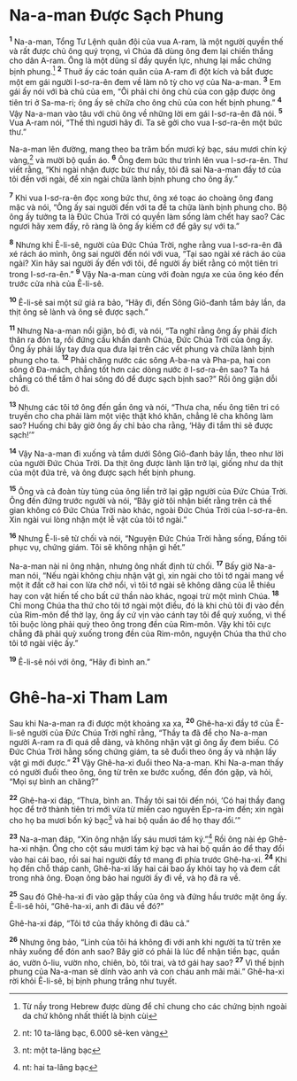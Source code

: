 # Na-a-man Ðược Sạch Phung
<sup><b>1</b></sup> Na-a-man, Tổng Tư Lệnh quân đội của vua A-ram, là một người quyền thế và rất được chủ ông quý trọng, vì Chúa đã dùng ông đem lại chiến thắng cho dân A-ram. Ông là một dũng sĩ đầy quyền lực, nhưng lại mắc chứng bịnh phung.[^1] <sup><b>2</b></sup> Thuở ấy các toán quân của A-ram đi đột kích và bắt được một em gái người I-sơ-ra-ên đem về làm nô tỳ cho vợ của Na-a-man. <sup><b>3</b></sup> Em gái ấy nói với bà chủ của em, “Ôi phải chi ông chủ của con gặp được ông tiên tri ở Sa-ma-ri; ông ấy sẽ chữa cho ông chủ của con hết bịnh phung.” <sup><b>4</b></sup> Vậy Na-a-man vào tâu với chủ ông về những lời em gái I-sơ-ra-ên đã nói. <sup><b>5</b></sup> Vua A-ram nói, “Thế thì ngươi hãy đi. Ta sẽ gởi cho vua I-sơ-ra-ên một bức thư.”

Na-a-man lên đường, mang theo ba trăm bốn mươi ký bạc, sáu mươi chín ký vàng,[^2] và mười bộ quần áo. <sup><b>6</b></sup> Ông đem bức thư trình lên vua I-sơ-ra-ên. Thư viết rằng, “Khi ngài nhận được bức thư nầy, tôi đã sai Na-a-man đầy tớ của tôi đến với ngài, để xin ngài chữa lành bịnh phung cho ông ấy.”

<sup><b>7</b></sup> Khi vua I-sơ-ra-ên đọc xong bức thư, ông xé toạc áo choàng ông đang mặc và nói, “Ông ấy sai người đến với ta để ta chữa lành bịnh phung cho. Bộ ông ấy tưởng ta là Ðức Chúa Trời có quyền làm sống làm chết hay sao? Các ngươi hãy xem đấy, rõ ràng là ông ấy kiếm cớ để gây sự với ta.”

<sup><b>8</b></sup> Nhưng khi Ê-li-sê, người của Ðức Chúa Trời, nghe rằng vua I-sơ-ra-ên đã xé rách áo mình, ông sai người đến nói với vua, “Tại sao ngài xé rách áo của ngài? Xin hãy sai người ấy đến với tôi, để người ấy biết rằng có một tiên tri trong I-sơ-ra-ên.” <sup><b>9</b></sup> Vậy Na-a-man cùng với đoàn ngựa xe của ông kéo đến trước cửa nhà của Ê-li-sê.

<sup><b>10</b></sup> Ê-li-sê sai một sứ giả ra bảo, “Hãy đi, đến Sông Giô-đanh tắm bảy lần, da thịt ông sẽ lành và ông sẽ được sạch.”

<sup><b>11</b></sup> Nhưng Na-a-man nổi giận, bỏ đi, và nói, “Ta nghĩ rằng ông ấy phải đích thân ra đón ta, rồi đứng cầu khẩn danh Chúa, Ðức Chúa Trời của ông ấy. Ông ấy phải lấy tay đưa qua đưa lại trên các vết phung và chữa lành bịnh phung cho ta. <sup><b>12</b></sup> Phải chăng nước các sông A-ba-na và Pha-pa, hai con sông ở Ða-mách, chẳng tốt hơn các dòng nước ở I-sơ-ra-ên sao? Ta há chẳng có thể tắm ở hai sông đó để được sạch bịnh sao?” Rồi ông giận dỗi bỏ đi.

<sup><b>13</b></sup> Nhưng các tôi tớ ông đến gần ông và nói, “Thưa cha, nếu ông tiên tri có truyền cho cha phải làm một việc thật khó khăn, chẳng lẽ cha không làm sao? Huống chi bây giờ ông ấy chỉ bảo cha rằng, ‘Hãy đi tắm thì sẽ được sạch!’”

<sup><b>14</b></sup> Vậy Na-a-man đi xuống và tắm dưới Sông Giô-đanh bảy lần, theo như lời của người Ðức Chúa Trời. Da thịt ông được lành lặn trở lại, giống như da thịt của một đứa trẻ, và ông được sạch hết bịnh phung.

<sup><b>15</b></sup> Ông và cả đoàn tùy tùng của ông liền trở lại gặp người của Ðức Chúa Trời. Ông đến đứng trước người và nói, “Bây giờ tôi nhận biết rằng trên cả thế gian không có Ðức Chúa Trời nào khác, ngoài Ðức Chúa Trời của I-sơ-ra-ên. Xin ngài vui lòng nhận một lễ vật của tôi tớ ngài.”

<sup><b>16</b></sup> Nhưng Ê-li-sê từ chối và nói, “Nguyện Ðức Chúa Trời hằng sống, Ðấng tôi phục vụ, chứng giám. Tôi sẽ không nhận gì hết.”

Na-a-man nài nỉ ông nhận, nhưng ông nhất định từ chối. <sup><b>17</b></sup> Bấy giờ Na-a-man nói, “Nếu ngài không chịu nhận vật gì, xin ngài cho tôi tớ ngài mang về một ít đất cỡ hai con lừa chở nổi, vì tôi tớ ngài sẽ không dâng của lễ thiêu hay con vật hiến tế cho bất cứ thần nào khác, ngoại trừ một mình Chúa. <sup><b>18</b></sup> Chỉ mong Chúa tha thứ cho tôi tớ ngài một điều, đó là khi chủ tôi đi vào đền của Rim-môn để thờ lạy, ông ấy cứ vịn vào cánh tay tôi để quỳ xuống, vì thế tôi buộc lòng phải quỳ theo ông trong đền của Rim-môn. Vậy khi tôi cực chẳng đã phải quỳ xuống trong đền của Rim-môn, nguyện Chúa tha thứ cho tôi tớ ngài việc ấy.”

<sup><b>19</b></sup> Ê-li-sê nói với ông, “Hãy đi bình an.”


# Ghê-ha-xi Tham Lam
Sau khi Na-a-man ra đi được một khoảng xa xa, <sup><b>20</b></sup> Ghê-ha-xi đầy tớ của Ê-li-sê người của Ðức Chúa Trời nghĩ rằng, “Thầy ta đã để cho Na-a-man người A-ram ra đi quá dễ dàng, và không nhận vật gì ông ấy đem biếu. Có Ðức Chúa Trời hằng sống chứng giám, ta sẽ đuổi theo ông ấy và nhận lấy vật gì mới được.” <sup><b>21</b></sup> Vậy Ghê-ha-xi đuổi theo Na-a-man. Khi Na-a-man thấy có người đuổi theo ông, ông từ trên xe bước xuống, đến đón gặp, và hỏi, “Mọi sự bình an chăng?”

<sup><b>22</b></sup> Ghê-ha-xi đáp, “Thưa, bình an. Thầy tôi sai tôi đến nói, ‘Có hai thầy đang học để trở thành tiên tri mới vừa từ miền cao nguyên Ép-ra-im đến; xin ngài cho họ ba mươi bốn ký bạc[^3] và hai bộ quần áo để họ thay đổi.’”

<sup><b>23</b></sup> Na-a-man đáp, “Xin ông nhận lấy sáu mươi tám ký.”[^4] Rồi ông nài ép Ghê-ha-xi nhận. Ông cho cột sáu mươi tám ký bạc và hai bộ quần áo để thay đổi vào hai cái bao, rồi sai hai người đầy tớ mang đi phía trước Ghê-ha-xi. <sup><b>24</b></sup> Khi họ đến chỗ tháp canh, Ghê-ha-xi lấy hai cái bao ấy khỏi tay họ và đem cất trong nhà ông. Ðoạn ông bảo hai người ấy đi về, và họ đã ra về.

<sup><b>25</b></sup> Sau đó Ghê-ha-xi đi vào gặp thầy của ông và đứng hầu trước mặt ông ấy. Ê-li-sê hỏi, “Ghê-ha-xi, anh đi đâu về đó?”

Ghê-ha-xi đáp, “Tôi tớ của thầy không đi đâu cả.”

<sup><b>26</b></sup> Nhưng ông bảo, “Linh của tôi há không đi với anh khi người ta từ trên xe nhảy xuống để đón anh sao? Bây giờ có phải là lúc để nhận tiền bạc, quần áo, vườn ô-liu, vườn nho, chiên, bò, tôi trai, và tớ gái hay sao? <sup><b>27</b></sup> Vì thế bịnh phung của Na-a-man sẽ dính vào anh và con cháu anh mãi mãi.” Ghê-ha-xi rời khỏi Ê-li-sê, bị bịnh phung trắng như tuyết.

[^1]: Từ nầy trong Hebrew được dùng để chỉ chung cho các chứng bịnh ngoài da chứ không nhất thiết là bịnh cùi
[^2]: nt: 10 ta-lâng bạc, 6.000 sê-ken vàng
[^3]: nt: một ta-lâng bạc
[^4]: nt: hai ta-lâng bạc